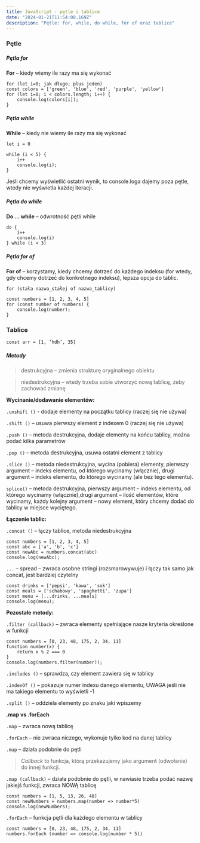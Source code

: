 ```yaml
---
title: JavaScript - pętle i tablice
date: "2024-01-21T11:54:08.169Z"
description: "Pętle: for, while, do while, for of oraz tablice"
---
```


### Pętle

##### Pętla for
**For** – kiedy wiemy ile razy ma się wykonać

    for (let i=0; jak długo; plus jeden)
    const colors = ['green', 'blue', 'red', 'purple', 'yellow']
    for (let i=0; i < colors.length; i++) {
        console.log(colors[i]);
    }

##### Pętla while
**While** – kiedy nie wiemy ile razy ma się wykonać

    let i = 0

    while (i < 5) {
        i++
        console.log(i);
    }

Jeśli chcemy wyświetlić ostatni wynik, to console.loga dajemy poza pętle, wtedy nie wyświetla każdej iteracji.

##### Pętla do while
**Do ... while** – odwrotność pętli while

    do {
        i++
        console.log(i)
    } while (i < 3)

##### Pętla for of
**For of** – korzystamy, kiedy chcemy dotrzeć do każdego indeksu (for wtedy, gdy chcemy dotrzeć do konkretnego indeksu), lepsza opcja do tablic.

`for (stała nazwa_stałej of nazwa_tablicy)`

    const numbers = [1, 2, 3, 4, 5]
    for (const number of numbers) {
        console.log(number);
    }
 

### Tablice
    const arr = [1, ‘hdh’, 35]

##### Metody
>destrukcyjna – zmienia strukturę oryginalnego obiektu

>niedestrukcyjna – wtedy trzeba sobie utworzyć nową tablicę, żeby zachować zmianę

**Wycinanie/dodawanie elementów:**

`.unshift ()` - dodaje elementy na początku tablicy (raczej się nie używa)

`.shift ()` – usuwa pierwszy element z indexem 0 (raczej się nie używa)

`.push ()` – metoda destrukcyjna, dodaje elementy na końcu tablicy, można podać kilka parametrów

`.pop ()` – metoda destrukcyjna, usuwa ostatni element z tablicy

`.slice ()` – metoda niedestrukcyjna, wycina (pobiera) elementy, pierwszy argument – indeks elementu, od którego wycinamy (włącznie), drugi argument – indeks elementu, do którego wycinamy (ale bez tego elementu).

`splice()` – metoda destrukcyjna, pierwszy argument – indeks elementu, od którego wycinamy (włącznie),drugi argument – ilość elementów, które wycinamy,  każdy kolejny argument – nowy element, który chcemy dodać do tablicy w miejsce wyciętego.

**Łączenie tablic:**

`.concat ()` – łączy tablice, metoda niedestrukcyjna

    const numbers = [1, 2, 3, 4, 5]
    const abc = ['a', 'b', 'c']
    const newAbc = numbers.concat(abc)
    console.log(newAbc);

`...` – spread – zwraca osobne stringi (rozsmarowywuje) i łączy tak samo jak concat, jest bardziej czytelny

    const drinks = ['pepsi', 'kawa', 'sok']
    const meals = ['schabowy', 'spaghetti', 'zupa']
    const menu = [...drinks, ...meals]
    console.log(menu);

**Pozostałe metody:**

`.filter (callback)` – zwraca elementy spełniające nasze kryteria określone w funkcji 

    const numbers = [0, 23, 48, 175, 2, 34, 11]
    function number(x) {
        return x % 2 === 0
    }
    console.log(numbers.filter(number));

`.includes ()` – sprawdza, czy element zawiera się w tablicy

`.indexOf ()` – pokazuje numer indexu danego elementu, UWAGA jeśli nie ma takiego elementu to wyświetli -1

`.split ()` – oddziela elementy po znaku jaki wpiszemy

**.map vs .forEach**

`.map` – zwraca nową tablicę

`.forEach` – nie zwraca niczego, wykonuje tylko kod na danej tablicy

`.map` – działa podobnie do pętli

>*Callback* to funkcja, którą przekazujemy jako argument (odwołanie) do innej funkcji.

`.map (callback)` – działa podobnie do pętli, w nawiasie trzeba podać nazwę jakiejś funkcji, zwraca NOWĄ tablicę

    const numbers = [1, 5, 13, 26, 48]
    const newNumbers = numbers.map(number => number*5)
    console.log(newNumbers);

`.forEach` – funkcja pętli dla każdego elementu w tablicy

    const numbers = [0, 23, 48, 175, 2, 34, 11]
    numbers.forEach (number => console.log(number * 5))
